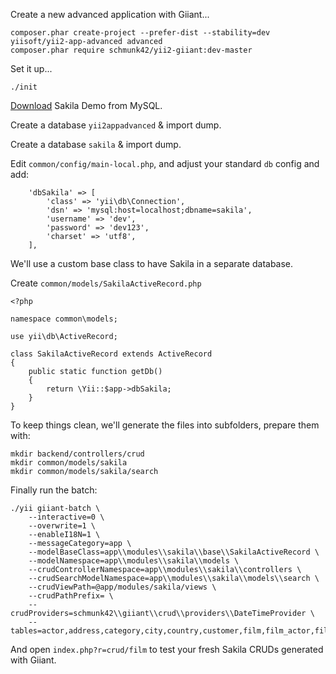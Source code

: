 Create a new advanced application with Giiant...

```
composer.phar create-project --prefer-dist --stability=dev yiisoft/yii2-app-advanced advanced
composer.phar require schmunk42/yii2-giiant:dev-master
```

Set it up...

```
./init
```

[Download](http://dev.mysql.com/doc/index-other.html) Sakila Demo from MySQL.

Create a database `yii2appadvanced` & import dump.

Create a database `sakila` & import dump.

Edit `common/config/main-local.php`, and adjust your standard `db` config and add:

        'dbSakila' => [
            'class' => 'yii\db\Connection',
            'dsn' => 'mysql:host=localhost;dbname=sakila',
            'username' => 'dev',
            'password' => 'dev123',
            'charset' => 'utf8',
        ],

We'll use a custom base class to have Sakila in a separate database.

Create `common/models/SakilaActiveRecord.php`

```
<?php

namespace common\models;

use yii\db\ActiveRecord;

class SakilaActiveRecord extends ActiveRecord
{
    public static function getDb()
    {
        return \Yii::$app->dbSakila;
    }
}
```

To keep things clean, we'll generate the files into subfolders, prepare them with:

```
mkdir backend/controllers/crud
mkdir common/models/sakila
mkdir common/models/sakila/search
```

Finally run the batch:

```
./yii giiant-batch \
    --interactive=0 \
    --overwrite=1 \
    --enableI18N=1 \
    --messageCategory=app \
    --modelBaseClass=app\\modules\\sakila\\base\\SakilaActiveRecord \
    --modelNamespace=app\\modules\\sakila\\models \
    --crudControllerNamespace=app\\modules\\sakila\\controllers \
    --crudSearchModelNamespace=app\\modules\\sakila\\models\\search \
    --crudViewPath=@app/modules/sakila/views \
    --crudPathPrefix= \
    --crudProviders=schmunk42\\giiant\\crud\\providers\\DateTimeProvider \
    --tables=actor,address,category,city,country,customer,film,film_actor,film_category,film_text,inventory,language,payment,rental,staff,store
```

And open `index.php?r=crud/film` to test your fresh Sakila CRUDs generated with Giiant.
